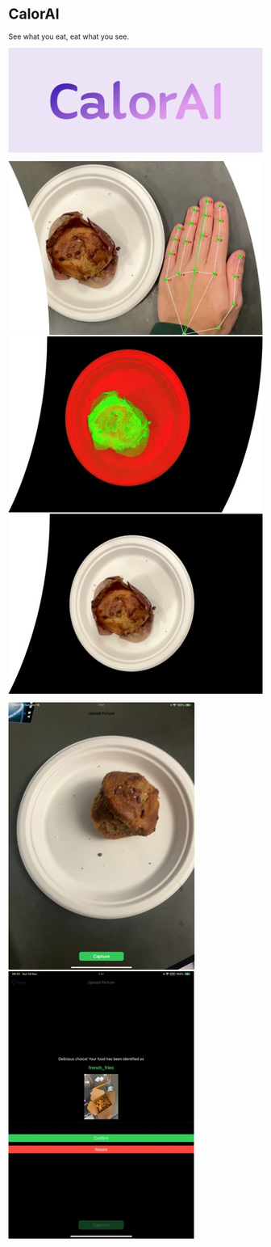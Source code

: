 # CalorAI
See what you eat, eat what you see.

![alt text](https://github.com/broadcom9821/CalorAI/blob/main/Visuals/cover.png)

<p float="left">
    <img src="https://github.com/broadcom9821/CalorAI/raw/main/Visuals/Picture1.jpg" alt="Image 1" style="margin-right: 10px;" />
    <img src="https://github.com/broadcom9821/CalorAI/raw/main/Visuals/Picture2.jpg" alt="Image 2" style="margin-right: 10px;" />
    <img src="https://github.com/broadcom9821/CalorAI/raw/main/Visuals/Picture3.jpg" alt="Image 3" />
</p>

![alt text](https://github.com/broadcom9821/CalorAI/blob/main/Visuals/Picture5.jpg)
![alt text](https://github.com/broadcom9821/CalorAI/blob/main/Visuals/Picture4.jpg)
